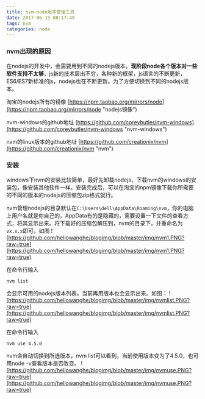 ```yaml
---
title: nvm-node版本管理工具
date: 2017-06-15 08:17:49
tags: nvm
categories: node
---
```

### nvm出现的原因
在nodejs的开发中，会需要用到不同的nodejs版本，**现阶段node各个版本对一些软件支持不太够**，js新的技术层出不穷，各种新的框架，js语言的不断更新，ES6/ES7新标准的js，nodejs也在不断更新。为了方便切换到不同的nodejs版本。

淘宝的nodejs所有的镜像
[https://npm.taobao.org/mirrors/node](https://npm.taobao.org/mirrors/node "nodejs镜像")

nvm-windows的github地址
[https://github.com/coreybutler/nvm-windows](https://github.com/coreybutler/nvm-windows "nvm-windows")

nvm的linux版本的github地址
[https://github.com/creationix/nvm](https://github.com/creationix/nvm "nvm")

### 安装

windows下nvm的安装比较简单，最好先卸载nodejs，下载nvm的windows的安装包，像安装其他软件一样。安装完成后，可以在淘宝的npm镜像下载你所需要的不同的版本的nodejs的压缩包zip格式就行。

nvm管理nodejs的目录默认在`C:\Users\dell\AppData\Roaming\nvm`，你的电脑上用户名就是你自己的，AppData有的是隐藏的，需要设置一下文件的查看方式，将其显示出来。将下载好的压缩包解压到，nvm的目录下，并重命名为`vx.x.x`即可，如图
![https://github.com/hellowanghe/blogimg/blob/master/img/nvm1.PNG?raw=true](https://github.com/hellowanghe/blogimg/blob/master/img/nvm1.PNG?raw=true)

在命令行输入

    nvm list

会显示可用的nodejs版本列表，当前再用版本也会显示出来。如图：
![https://github.com/hellowanghe/blogimg/blob/master/img/nvmlist.PNG?raw=true](https://github.com/hellowanghe/blogimg/blob/master/img/nvmlist.PNG?raw=true)

在命令行输入

    nvm use 4.5.0

nvm会自动切换到所选版本，nvm list可以看到，当前使用版本变为了4.5.0，也可用node -v查看版本是否改变。
![https://github.com/hellowanghe/blogimg/blob/master/img/nvmuse.PNG?raw=true](https://github.com/hellowanghe/blogimg/blob/master/img/nvmuse.PNG?raw=true)
